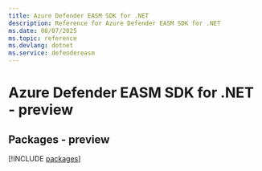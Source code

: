 ```yaml
---
title: Azure Defender EASM SDK for .NET
description: Reference for Azure Defender EASM SDK for .NET
ms.date: 08/07/2025
ms.topic: reference
ms.devlang: dotnet
ms.service: defendereasm
---
```

# Azure Defender EASM SDK for .NET - preview
## Packages - preview
[!INCLUDE [packages](defender-easm-index.md)]